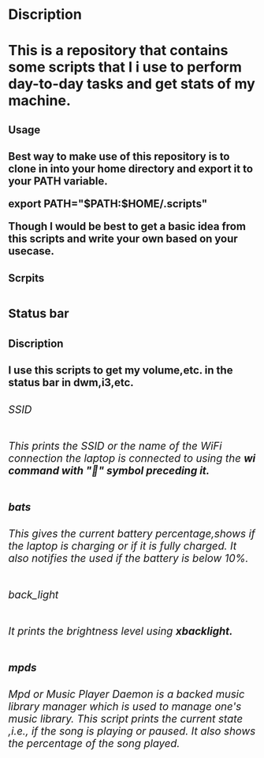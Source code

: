 <h1>Discription<h1>
<p>This is a repository that contains some scripts that I i use to perform day-to-day tasks and get stats of my machine.<p>

<h2>Usage<h2>
<p>Best way to make use of this repository is to clone in into your home directory and export it to your PATH variable.<p>
<p><b>export PATH="$PATH:$HOME/.scripts"<b><p>
<p>Though I would be best to get a basic idea from this scripts and write your own based on your usecase.<p>

<h2>Scrpits<h2>
<h3>Status bar<h3>
<h4>Discription<h4>
<p>I use this scripts to get my volume,etc. in the status bar in dwm,i3,etc.<p>

<h6>SSID<h6>
<p>This prints the SSID or the name of the WiFi connection the laptop is connected to using the <b>wi<b> command with "📶" symbol preceding it.<p>

<h6>bats<h6>
<p>This gives the current battery percentage,shows if the laptop is charging or if it is fully charged. It also notifies the used if the battery is below 10%.<p>

<h6>back_light<h6>
<p>It prints the brightness level using <b>xbacklight<b>.

<h6>mpds<h6>
<p>Mpd or Music Player Daemon is a backed music library manager which is used to manage one's music library. This script prints the current state ,i.e., if the song is playing or paused. It also shows the percentage of the song played.<p>

